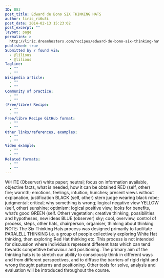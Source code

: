 ```yaml
---
ID: 883
post_title: Edward de Bono SIX THINKING HATS
author: liric_ri6u3i
post_date: 2014-02-13 15:23:02
post_excerpt: ""
layout: page
permalink: >
  http://liric.dreamhosters.com/recipes/edward-de-bono-six-thinking-hats/
published: true
Submitted by / found via:
  - @lilious
  - @lilious
Tagline:
  - ""
  - ""
Wikipedia article:
  - ""
  - ""
Community of practice:
  - ""
  - ""
(Free/libre) Recipe:
  - ""
  - ""
Free/libre Recipe GitHub format:
  - ""
  - ""
Other links/references, examples:
  - ""
  - ""
Video example:
  - ""
  - ""
Related formats:
  - ""
  - ""
---
```

 WHITE (Observer) white paper; neutral; focus on information available, objective
facts, what is needed, how it can be obtained RED (self, other) fire; warmth; emotions, feelings, intuition, hunches; present
views without explanation, justification BLACK (self, other) stern judge wearing black robe; judgmental; critical; why
something is wrong; logical negative view YELLOW (self, other) sunshine; optimism; logical positive view, looks for benefits,
what’s good
GREEN (self. Other) vegetation; creative thinking, possibilities and hypotheses, new ideas
BLUE (observer) sky; cool, overview, control of process, steps, other hats, chairperson, organiser, thinking about thinking
NOTE: The Six Thinking Hats process was designed primarily to facilitate PARALELL THINKING i.e. a group of people collectively exploring White Hat thinking, then exploring Red Hat thinking etc.
This process is not intended for discussion where individuals represent different hats which can tend towards competitive behaviour and positioning.
The primary aim of the thinking hats is to stretch our ability to consciously think in different ways and from different perspectives, and to diffuse the barriers of rigid right and wrong thought patterns and positioning.
Other tools for solve, analysis and evaluation will be introduced throughout the course.